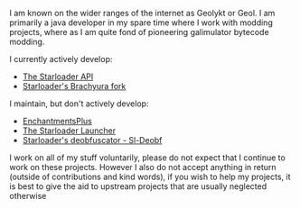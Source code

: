 I am known on the wider ranges of the internet as Geolykt or Geol. I am primarily a java developer in my spare time where I work with modding projects, where as I am quite fond of pioneering galimulator bytecode modding.

I currently actively develop:
 - [The Starloader API](https://github.com/Starloader-project/Starloader-API)
 - [Starloader's Brachyura fork](https://github.com/Starloader-project/slbrachyura)

I maintain, but don't actively develop:
 - [EnchantmentsPlus](https://github.com/Geolykt/EnchantmentsPlus)
 - [The Starloader Launcher](https://github.com/Starloader-project/Starloader)
 - [Starloader's deobfuscator - Sl-Deobf](https://github.com/Starloader-project/Sl-deobf)

I work on all of my stuff voluntarily, please do not expect that I continue to work on these projects.
However I also do not accept anything in return (outside of contributions and kind words),
if you wish to help my projects, it is best to give the aid to upstream projects that are usually neglected otherwise
